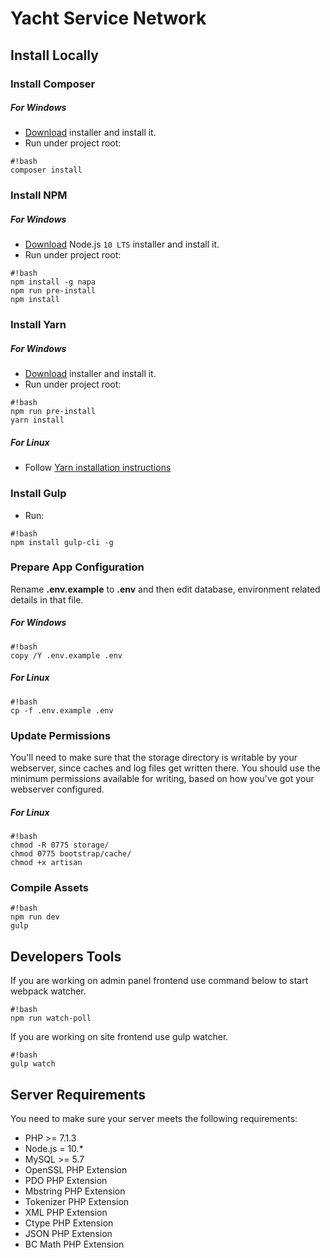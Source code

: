 # Yacht Service Network #
## Install Locally ##
### Install Composer ###
##### For Windows #####
* [Download](https://getcomposer.org/download/) installer and install it.
* Run under project root:
```
#!bash
composer install
```
### Install NPM ###
##### For Windows #####
* [Download](https://nodejs.org/en/download/) Node.js `10 LTS` installer and install it.
* Run under project root:
```
#!bash
npm install -g napa
npm run pre-install
npm install
```
### Install Yarn ###
##### For Windows #####
* [Download](https://yarnpkg.com/lang/en/docs/install/) installer and install it.
* Run under project root:
```
#!bash
npm run pre-install
yarn install
```
##### For Linux #####
* Follow [Yarn installation instructions](https://yarnpkg.com/en/docs/install#debian-stable)
### Install Gulp ###
* Run:
```
#!bash
npm install gulp-cli -g
```
### Prepare App Configuration ###
Rename **.env.example** to **.env** and then edit database, environment related details in that file.
##### For Windows #####
```
#!bash
copy /Y .env.example .env
```
##### For Linux #####
```
#!bash
cp -f .env.example .env
```
### Update Permissions ###
You'll need to make sure that the storage directory is writable by your webserver, since
caches and log files get written there. You should use the minimum permissions available for
writing, based on how you've got your webserver configured.
##### For Linux #####
```
#!bash
chmod -R 0775 storage/
chmod 0775 bootstrap/cache/
chmod +x artisan
```
### Compile Assets ###
```
#!bash
npm run dev
gulp
```
## Developers Tools ##
If you are working on admin panel frontend use command below to start webpack watcher.
```
#!bash
npm run watch-poll
```
If you are working on site frontend use gulp watcher.
```
#!bash
gulp watch
```
## Server Requirements ##
You need to make sure your server meets the following requirements:

* PHP >= 7.1.3
* Node.js = 10.*
* MySQL >= 5.7
* OpenSSL PHP Extension
* PDO PHP Extension
* Mbstring PHP Extension
* Tokenizer PHP Extension
* XML PHP Extension
* Ctype PHP Extension
* JSON PHP Extension
* BC Math PHP Extension